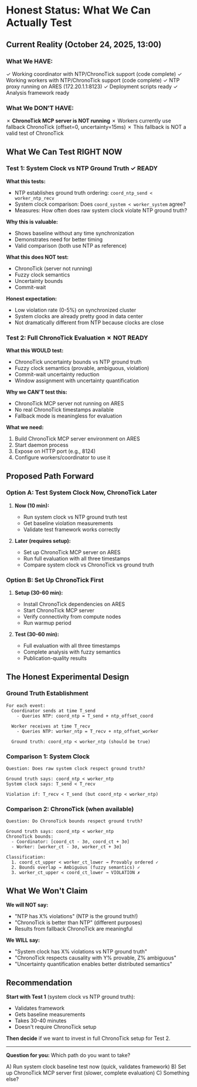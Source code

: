 # Honest Status: What We Can Actually Test

## Current Reality (October 24, 2025, 13:00)

### What We HAVE:
✓ Working coordinator with NTP/ChronoTick support (code complete)
✓ Working workers with NTP/ChronoTick support (code complete)
✓ NTP proxy running on ARES (172.20.1.1:8123)
✓ Deployment scripts ready
✓ Analysis framework ready

### What We DON'T HAVE:
✗ **ChronoTick MCP server is NOT running**
✗ Workers currently use fallback ChronoTick (offset=0, uncertainty=15ms)
✗ This fallback is NOT a valid test of ChronoTick

## What We Can Test RIGHT NOW

### Test 1: System Clock vs NTP Ground Truth ✓ READY

**What this tests:**
- NTP establishes ground truth ordering: `coord_ntp_send < worker_ntp_recv`
- System clock comparison: Does `coord_system < worker_system` agree?
- Measures: How often does raw system clock violate NTP ground truth?

**Why this is valuable:**
- Shows baseline without any time synchronization
- Demonstrates need for better timing
- Valid comparison (both use NTP as reference)

**What this does NOT test:**
- ChronoTick (server not running)
- Fuzzy clock semantics
- Uncertainty bounds
- Commit-wait

**Honest expectation:**
- Low violation rate (0-5%) on synchronized cluster
- System clocks are already pretty good in data center
- Not dramatically different from NTP because clocks are close

### Test 2: Full ChronoTick Evaluation ✗ NOT READY

**What this WOULD test:**
- ChronoTick uncertainty bounds vs NTP ground truth
- Fuzzy clock semantics (provable, ambiguous, violation)
- Commit-wait uncertainty reduction
- Window assignment with uncertainty quantification

**Why we CAN'T test this:**
- ChronoTick MCP server not running on ARES
- No real ChronoTick timestamps available
- Fallback mode is meaningless for evaluation

**What we need:**
1. Build ChronoTick MCP server environment on ARES
2. Start daemon process
3. Expose on HTTP port (e.g., 8124)
4. Configure workers/coordinator to use it

## Proposed Path Forward

### Option A: Test System Clock Now, ChronoTick Later

1. **Now (10 min):**
   - Run system clock vs NTP ground truth test
   - Get baseline violation measurements
   - Validate test framework works correctly

2. **Later (requires setup):**
   - Set up ChronoTick MCP server on ARES
   - Run full evaluation with all three timestamps
   - Compare system clock vs ChronoTick vs ground truth

### Option B: Set Up ChronoTick First

1. **Setup (30-60 min):**
   - Install ChronoTick dependencies on ARES
   - Start ChronoTick MCP server
   - Verify connectivity from compute nodes
   - Run warmup period

2. **Test (30-60 min):**
   - Full evaluation with all three timestamps
   - Complete analysis with fuzzy semantics
   - Publication-quality results

## The Honest Experimental Design

### Ground Truth Establishment

```
For each event:
  Coordinator sends at time T_send
    - Queries NTP: coord_ntp = T_send + ntp_offset_coord

  Worker receives at time T_recv
    - Queries NTP: worker_ntp = T_recv + ntp_offset_worker

  Ground truth: coord_ntp < worker_ntp (should be true)
```

### Comparison 1: System Clock

```
Question: Does raw system clock respect ground truth?

Ground truth says: coord_ntp < worker_ntp
System clock says: T_send < T_recv

Violation if: T_recv < T_send (but coord_ntp < worker_ntp)
```

### Comparison 2: ChronoTick (when available)

```
Question: Do ChronoTick bounds respect ground truth?

Ground truth says: coord_ntp < worker_ntp
ChronoTick bounds:
  - Coordinator: [coord_ct - 3σ, coord_ct + 3σ]
  - Worker: [worker_ct - 3σ, worker_ct + 3σ]

Classification:
  1. coord_ct_upper < worker_ct_lower → Provably ordered ✓
  2. Bounds overlap → Ambiguous (fuzzy semantics) ✓
  3. worker_ct_upper < coord_ct_lower → VIOLATION ✗
```

## What We Won't Claim

**We will NOT say:**
- "NTP has X% violations" (NTP is the ground truth!)
- "ChronoTick is better than NTP" (different purposes)
- Results from fallback ChronoTick are meaningful

**We WILL say:**
- "System clock has X% violations vs NTP ground truth"
- "ChronoTick respects causality with Y% provable, Z% ambiguous"
- "Uncertainty quantification enables better distributed semantics"

## Recommendation

**Start with Test 1** (system clock vs NTP ground truth):
- Validates framework
- Gets baseline measurements
- Takes 30-40 minutes
- Doesn't require ChronoTick setup

**Then decide** if we want to invest in full ChronoTick setup for Test 2.

---

**Question for you:** Which path do you want to take?

A) Run system clock baseline test now (quick, validates framework)
B) Set up ChronoTick MCP server first (slower, complete evaluation)
C) Something else?
